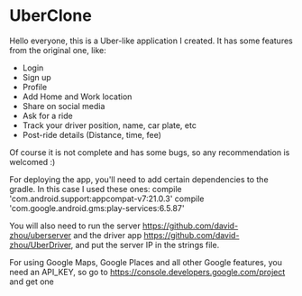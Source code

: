 # UberClone

Hello everyone, this is a Uber-like application I created. It has some features from the original one, like:
- Login
- Sign up
- Profile
- Add Home and Work location
- Share on social media
- Ask for a ride
- Track your driver position, name, car plate, etc
- Post-ride details (Distance, time, fee)

Of course it is not complete and has some bugs, so any recommendation is welcomed :)


For deploying the app, you'll need to add certain dependencies to the gradle. In this case I used these ones:
  compile 'com.android.support:appcompat-v7:21.0.3'
  compile 'com.google.android.gms:play-services:6.5.87'

You will also need to run the server https://github.com/david-zhou/uberserver and the driver app https://github.com/david-zhou/UberDriver, and put the server IP in the strings file.

For using Google Maps, Google Places and all other Google features, you need an API_KEY, so go to https://console.developers.google.com/project and get one

